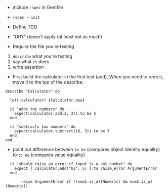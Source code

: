 - include `rspec` in Gemfile
- `rspec --init`

- Define TDD

- "DRY" doesn't apply (at least not as much)

- Require the file you're testing

1.  `describe` what you're testing
2.  say what `it` does
3.  write assertion

- First build the calculator in the first test (add).  When you need to redo it, move it to the top of the describe:

```
describe "Calculator" do

  let(:calculator) {Calculator.new}
  
  it "adds two numbers" do
    expect(calculator.add(2, 3)).to be 5
  end

  it "subtracts two numbers" do
    expect(calculator.subtract(10, 3)).to be 7
  end
end
```

- point out difference between `to be` (compares object identity equality) to `to eq` (compares value equality)

```
  it "should raise an error if input is a not number" do
    expect { calculator.add("hi", 5) }.to raise_error ArgumentError
  end
```

`        raise ArgumentError if !(num1.is_a?(Numeric) && num2.is_a?(Numeric))
`
